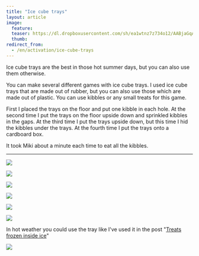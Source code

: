 ```yaml
---
title: "Ice cube trays"
layout: article
image:
  feature:
  teaser: https://dl.dropboxusercontent.com/sh/ea1wtnz7z734o12/AABjaGqAni6aRT4wIfD760SXa/aktivointi/jaapalamuotit/DSC46427-245px.jpg
  thumb:
redirect_from:
  - /en/activation/ice-cube-trays
---
```


Ice cube trays are the best in those hot summer days, but you can also use them otherwise.

You can make several different games with ice cube trays. I used ice cube trays that are made out of rubber, but you can also use those which are made out of plastic. You can use kibbles or any small treats for this game.

First I placed the trays on the floor and put one kibble in each hole. At the second time I put the trays on the floor upside down and sprinkled kibbles in the gaps. At the third time I put the trays upside down, but this time I hid the kibbles under the trays. At the fourth time I put the trays onto a cardboard box.

It took Miki about a minute each time to eat all the kibbles.

---

[![](https://dl.dropboxusercontent.com/sh/ea1wtnz7z734o12/AACK0EoNBFg1xI1rYb6MpHTTa/aktivointi/jaapalamuotit/DSC46471-800px.jpg)](https://dl.dropboxusercontent.com/sh/ea1wtnz7z734o12/AAAwi6SmIfSyMOneUMqKZsVya/aktivointi/jaapalamuotit/DSC46471.jpg)

[![](https://dl.dropboxusercontent.com/sh/ea1wtnz7z734o12/AACUVVAZyZzmKeC5n0wh91OIa/aktivointi/jaapalamuotit/DSC46369-800px.jpg)](https://dl.dropboxusercontent.com/sh/ea1wtnz7z734o12/AAAT-Ajwbohh0wrt7JW5omf6a/aktivointi/jaapalamuotit/DSC46369.jpg)

[![](https://dl.dropboxusercontent.com/sh/ea1wtnz7z734o12/AADiwOWqYAFaUgXLfYMrBR-ta/aktivointi/jaapalamuotit/DSC46405-800px.jpg)](https://dl.dropboxusercontent.com/sh/ea1wtnz7z734o12/AABy43CRdPpWcfltzvxRUMkSa/aktivointi/jaapalamuotit/DSC46405.jpg)

[![](https://dl.dropboxusercontent.com/sh/ea1wtnz7z734o12/AABy1LcC_YkfLW4Mcg7cIOcaa/aktivointi/jaapalamuotit/DSC46427-800px.jpg)](https://dl.dropboxusercontent.com/sh/ea1wtnz7z734o12/AADioDohu1WOoak69CgBAkZQa/aktivointi/jaapalamuotit/DSC46427.jpg)

[![](https://dl.dropboxusercontent.com/sh/ea1wtnz7z734o12/AACEHN1zQB_LYXeAPO0AE7Lja/aktivointi/jaapalamuotit/DSC46448-800px.jpg)](https://dl.dropboxusercontent.com/sh/ea1wtnz7z734o12/AAAkYg5cHzMoD7vHZwBqdZJIa/aktivointi/jaapalamuotit/DSC46448.jpg)

[![](https://dl.dropboxusercontent.com/sh/ea1wtnz7z734o12/AABC9QvQRsPcgydR4kcvcW3Ia/aktivointi/jaapalamuotit/DSC46497-800px.jpg)](https://dl.dropboxusercontent.com/sh/ea1wtnz7z734o12/AACyLuoIvqImbBHbBIHr5fL6a/aktivointi/jaapalamuotit/DSC46497.jpg)

In hot weather you could use the tray like I've used it in the post "[Treats frozen inside ice](/en/brain-games/treats-frozen-inside-ice/)"

![](https://dl.dropboxusercontent.com/sh/ea1wtnz7z734o12/AACSPI58FsqwKrhpBlMM4GWfa/aktivointi/jaan-sisalla-olevat-namit/DSC43352-800px.jpg)
